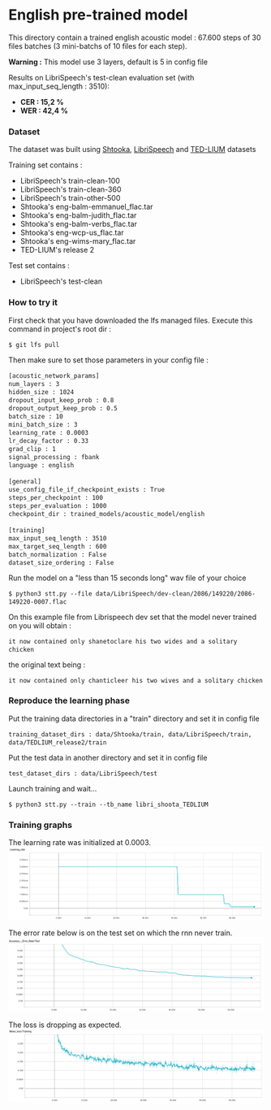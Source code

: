# English pre-trained model

This directory contain a trained english acoustic model : 67.600 steps of 30 files batches 
(3 mini-batchs of 10 files for each step).

__Warning :__ This model use 3 layers, default is 5 in config file

Results on LibriSpeech's test-clean evaluation set (with max_input_seq_length : 3510):
* __CER : 15,2 %__
* __WER : 42,4 %__


### Dataset

The dataset was built using [Shtooka](http://shtooka.net/), [LibriSpeech](http://www.openslr.org/12/) and 
[TED-LIUM](http://www-lium.univ-lemans.fr/en/content/ted-lium-corpus) datasets

Training set contains :
* LibriSpeech's train-clean-100
* LibriSpeech's train-clean-360
* LibriSpeech's train-other-500
* Shtooka's eng-balm-emmanuel_flac.tar
* Shtooka's eng-balm-judith_flac.tar
* Shtooka's eng-balm-verbs_flac.tar
* Shtooka's eng-wcp-us_flac.tar
* Shtooka's eng-wims-mary_flac.tar
* TED-LIUM's release 2

Test set contains :
* LibriSpeech's test-clean

### How to try it
First check that you have downloaded the lfs managed files. Execute this command in project's root dir :

    $ git lfs pull

Then make sure to set those parameters in your config file :

    [acoustic_network_params]
    num_layers : 3
    hidden_size : 1024
    dropout_input_keep_prob : 0.8
    dropout_output_keep_prob : 0.5
    batch_size : 10
    mini_batch_size : 3
    learning_rate : 0.0003
    lr_decay_factor : 0.33
    grad_clip : 1
    signal_processing : fbank
    language : english
        
    [general]
    use_config_file_if_checkpoint_exists : True
    steps_per_checkpoint : 100
    steps_per_evaluation : 1000
    checkpoint_dir : trained_models/acoustic_model/english
        
    [training]
    max_input_seq_length : 3510
    max_target_seq_length : 600
    batch_normalization : False
    dataset_size_ordering : False


Run the model on a "less than 15 seconds long" wav file of your choice

    $ python3 stt.py --file data/LibriSpeech/dev-clean/2086/149220/2086-149220-0007.flac

On this example file from Librispeech dev set that the model never trained on you will obtain :

    it now contained only shanetoclare his two wides and a solitary chicken

the original text being :

    it now contained only chanticleer his two wives and a solitary chicken

### Reproduce the learning phase
Put the training data directories in a "train" directory and set it in config file

    training_dataset_dirs : data/Shtooka/train, data/LibriSpeech/train, data/TEDLIUM_release2/train

Put the test data in another directory and set it in config file

    test_dataset_dirs : data/LibriSpeech/test

Launch training and wait...

    $ python3 stt.py --train --tb_name libri_shoota_TEDLIUM


### Training graphs

The learning rate was initialized at 0.0003.
![Learning rate](learning_rate.png)


The error rate below is on the test set on which the rnn never train.
![Error rate on test set](error_rate_test.png)


The loss is dropping as expected.
![Loss](loss.png)

